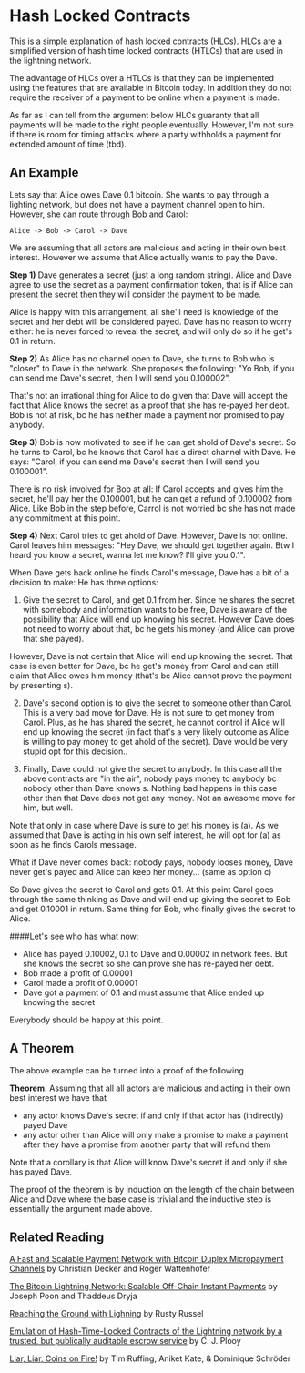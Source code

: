 # Hash Locked Contracts


This is a simple explanation of hash locked contracts (HLCs). HLCs are a simplified version of hash time locked contracts (HTLCs) that are used in the lightning network.

The advantage of HLCs over a HTLCs is that they can be implemented using the features that are available in Bitcoin today. In addition they do not require the receiver of a payment to be online when a payment is made.

As far as I can tell from the argument below HLCs guaranty that all payments will be made to the right people eventually. However, I'm not sure if there is room for timing attacks where a party withholds a payment for extended amount of time (tbd).

## An Example

Lets say that Alice owes Dave 0.1 bitcoin. She wants to pay through a lighting network, but does not have a payment channel open to him. However, she can route through Bob and Carol:

    Alice -> Bob -> Carol -> Dave

We are assuming that all actors are malicious and acting in their own best interest. However we assume that Alice actually wants to pay the Dave.

**Step 1)** Dave generates a secret (just a long random string). Alice and Dave agree to use the secret as a payment confirmation token, that is if Alice can present the secret then they will consider the payment to be made.

Alice is happy with this arrangement, all she'll need is knowledge of the secret and her debt will be considered payed. Dave has no reason to worry either: he is never forced to reveal the secret, and will only do so if he get's 0.1 in return.


**Step 2)** As Alice has no channel open to Dave, she turns to Bob who is "closer" to Dave in the network. She proposes the following: "Yo Bob, if you can send me Dave's secret, then I will send you 0.100002".

That's not an irrational thing for Alice to do given that Dave will accept the fact that Alice knows the secret as a proof that she has re-payed her debt. Bob is not at risk, bc he has neither made a payment nor promised to pay anybody.


**Step 3)** Bob is now motivated to see if he can get ahold of Dave's secret. So he turns to Carol, bc he knows that Carol has a direct channel with Dave. He says: "Carol, if you can send me Dave's secret then I will send you 0.100001".

There is no risk involved for Bob at all: If Carol accepts and gives him the secret, he'll pay her the 0.100001, but he can get a refund of 0.100002 from Alice. Like Bob in the step before, Carrol is not worried bc she has not made any commitment at this point.


**Step 4)** Next Carol tries to get ahold of Dave. However, Dave is not online. Carol leaves him messages: "Hey Dave, we should get together again. Btw I heard you know a secret, wanna let me know? I'll give you 0.1".

When Dave gets back online he finds Carol's message, Dave has a bit of a decision to make: He has three options:

1. Give the secret to Carol, and get 0.1 from her. Since he shares the secret with somebody and information wants to be free, Dave is aware of the possibility that Alice will end up knowing his secret. However Dave does not need to worry about that, bc he gets his money (and Alice can prove that she payed). 
  
  However, Dave is not certain that Alice will end up knowing the secret. That case is even better for Dave, bc he get's money from Carol and can still claim that Alice owes him money (that's bc Alice cannot prove the payment by presenting s).

2. Dave's second option is to give the secret to someone other than Carol. This is a very bad move for Dave. He is not sure to get money from Carol. Plus, as he has shared the secret, he cannot control if Alice will end up knowing the secret (in fact that's a very likely outcome as Alice is willing to pay money to get ahold of the secret). Dave would be very stupid opt for this decision..
  
3. Finally, Dave could not give the secret to anybody. In this case all the above contracts are "in the air", nobody pays money to anybody bc nobody other than Dave knows s. Nothing bad happens in this case other than that Dave does not get any money. Not an awesome move for him, but well.

Note that only in case where Dave is sure to get his money is (a). As we assumed that Dave is acting in his own self interest, he will opt for (a) as soon as he finds Carols message.

What if Dave never comes back: nobody pays, nobody looses money, Dave never get's payed and Alice can keep her money... (same as option c)

So Dave gives the secret to Carol and gets 0.1. At this point Carol goes through the same thinking as Dave and will end up giving the secret to Bob and get 0.10001 in return. Same thing for Bob, who finally gives the secret to Alice.

####Let's see who has what now:

* Alice has payed 0.10002, 0.1 to Dave and 0.00002 in network fees. But she knows the secret so she can prove she has re-payed her debt.
* Bob made a profit of 0.00001
* Carol made a profit of 0.00001
* Dave got a payment of 0.1 and must assume that Alice ended up knowing the secret

Everybody should be happy at this point.

## A Theorem

The above example can be turned into a proof of the following

**Theorem.** Assuming that all all actors are malicious and acting in their own best interest we have that

* any actor knows Dave's secret if and only if that actor has (indirectly) payed Dave 
* any actor other than Alice will only make a promise to make a payment after they have a promise from another party that will refund them

Note that a corollary is that Alice will know Dave's secret if and only if she has payed Dave. 

The proof of the theorem is by induction on the length of the chain between Alice and Dave where the base case is trivial and the inductive step is essentially the argument made above.

## Related Reading

[A Fast and Scalable Payment Network with
Bitcoin Duplex Micropayment Channels](http://diyhpl.us/~bryan/papers2/bitcoin/Fast%20and%20scalable%20payment%20network%20with%20Bitcoin%20duplex%20micropayment%20channels.pdf) by Christian Decker and Roger Wattenhofer

[The Bitcoin Lightning Network:Scalable Off-Chain Instant Payments](http://lightning.network/lightning-network-paper.pdf) by Joseph Poon and Thaddeus Dryja

[Reaching the Ground with Lighning](http://diyhpl.us/~bryan/papers2/bitcoin/Fast%20and%20scalable%20payment%20network%20with%20Bitcoin%20duplex%20micropayment%20channels.pdf) by Rusty Russel

[Emulation of Hash-Time-Locked Contracts of the Lightning network by a trusted, but publically auditable escrow service](https://cornwarecjp.github.io/amiko-pay/doc/lightning_emulation.pdf) by C. J. Plooy

[Liar, Liar, Coins on Fire!](http://people.mmci.uni-saarland.de/~aniket/publications/Non-equivocationWithBitcoinPenalties.pdf) by Tim Ruffing, Aniket Kate, & Dominique Schröder


